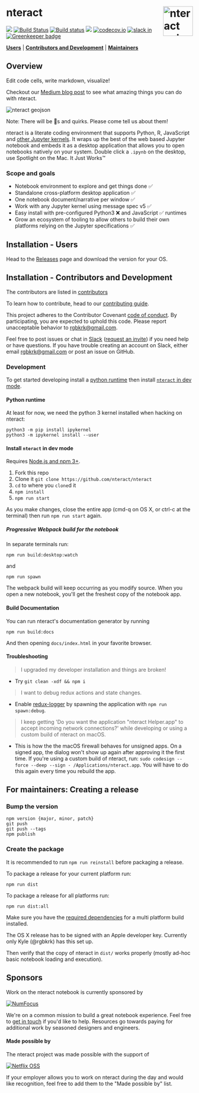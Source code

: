 # nteract <img src="https://cloud.githubusercontent.com/assets/836375/15271096/98e4c102-19fe-11e6-999a-a74ffe6e2000.gif" alt="nteract animated logo" height="80px" align="right" />

[![](https://img.shields.io/badge/version-latest-blue.svg)](https://github.com/nteract/nteract)
[![Build Status](https://travis-ci.org/nteract/nteract.svg?branch=master)](https://travis-ci.org/nteract/nteract) [![Build status](https://ci.appveyor.com/api/projects/status/odxx4hrkcxh1oilx/branch/master?svg=true)](https://ci.appveyor.com/project/nteract/nteract/branch/master)
[![](https://img.shields.io/badge/version-stable-blue.svg)](https://github.com/nteract/nteract/releases)
[![codecov.io](https://codecov.io/github/nteract/nteract/coverage.svg?branch=master)](https://codecov.io/github/nteract/nteract?branch=master)
[![slack in](https://slackin-nteract.now.sh/badge.svg)](https://slackin-nteract.now.sh)
[![Greenkeeper badge](https://badges.greenkeeper.io/nteract/nteract.svg)](https://greenkeeper.io/)


[**Users**](#installation---users) | [**Contributors and Development**](#installation---contributors-and-development) | [**Maintainers**](#for-maintainers-creating-a-release)


## Overview

Edit code cells, write markdown, visualize!

Checkout our [Medium blog post](https://medium.com/nteract/nteract-revolutionizing-the-notebook-experience-d106ca5d2c38) to see what amazing things you can do with nteract.

![nteract geojson](https://cloud.githubusercontent.com/assets/836375/18421299/d95ad398-783b-11e6-8b23-d54cf7caad1e.png)

Note: There will be :bug:s and quirks. Please come tell us about them!

nteract is a literate coding environment that supports Python, R, JavaScript and [other Jupyter kernels](https://github.com/ipython/ipython/wiki/IPython-kernels-for-other-languages). It wraps up the best of the web based Jupyter notebook and embeds it as a desktop application that allows you to open notebooks natively on your system. Double click a `.ipynb` on the desktop, use Spotlight on the Mac. It Just Works™

### Scope and goals

* Notebook environment to explore and get things done ✅
* Standalone cross-platform desktop application ✅
* One notebook document/narrative per window ✅
* Work with any Jupyter kernel using message spec v5 ✅
* Easy install with pre-configured Python3 ❌  and JavaScript ✅ runtimes
* Grow an ecosystem of tooling to allow others to build their own platforms relying on the Jupyter specifications ✅

## Installation - Users

Head to the [Releases](https://github.com/nteract/nteract/releases/latest) page and download the version for your OS.

## Installation - Contributors and Development

The contributors are listed in [contributors](https://github.com/nteract/nteract/graphs/contributors)

To learn how to contribute, head to our [contributing guide](CONTRIBUTING.md).

This project adheres to the Contributor Covenant [code of conduct](CODE_OF_CONDUCT.md).
By participating, you are expected to uphold this code. Please report unacceptable behavior to rgbkrk@gmail.com.

Feel free to post issues or chat in [Slack](https://nteract.slack.com/) ([request an invite](https://slackin-nteract.now.sh/)) if you need help or have questions. If you have trouble creating an account on Slack, either email rgbkrk@gmail.com or post an issue on GitHub.

### Development

To get started developing install a [python runtime](#python-runtime) then install [`nteract` in dev mode](#install-nteract-in-dev-mode).

#### Python runtime

At least for now, we need the python 3 kernel installed when hacking on nteract:

```
python3 -m pip install ipykernel
python3 -m ipykernel install --user
```

#### Install `nteract` in dev mode

Requires [Node.js and npm 3+](https://docs.npmjs.com/getting-started/installing-node).

1. Fork this repo
2. Clone it `git clone https://github.com/nteract/nteract`
3. `cd` to where you `clone`d it
4. `npm install`
5. `npm run start`

As you make changes, close the entire app (cmd-q on OS X, or ctrl-c at the terminal) then run `npm run start` again.

##### Progressive Webpack build for the notebook

In separate terminals run:

```
npm run build:desktop:watch
```

and

```
npm run spawn
```

The webpack build will keep occurring as you modify source. When you open a new notebook, you'll get the freshest copy of the notebook app.

#### Build Documentation
You can run nteract's documentation generator by running

```
npm run build:docs
```

And then opening `docs/index.html` in your favorite browser.

#### Troubleshooting

> I upgraded my developer installation and things are broken!

- Try `git clean -xdf && npm i`

> I want to debug redux actions and state changes.

-  Enable [redux-logger](https://github.com/evgenyrodionov/redux-logger) by spawning the application with `npm run spawn:debug`.

> I keep getting 'Do you want the application "nteract Helper.app" to accept incoming network connections?' while developing or using a custom build of nteract on macOS.

-  This is how the the macOS firewall behaves for unsigned apps. On a signed app, the dialog won't show up again after approving it the first time. If you're using a custom build of nteract, run: `sudo codesign --force --deep --sign - /Applications/nteract.app`. You will have to do this again every time you rebuild the app.

## For maintainers: Creating a release

### Bump the version

```
npm version {major, minor, patch}
git push
git push --tags
npm publish
```

### Create the package

It is recommended to run `npm run reinstall` before packaging a release.

To package a release for your current platform run:
```
npm run dist
```

To package a release for all platforms run:
```
npm run dist:all
```
Make sure you have the [required dependencies](https://github.com/electron-userland/electron-builder/wiki/Multi-Platform-Build) for a multi platform build installed.

The OS X release has to be signed with an Apple developer key. Currently only
Kyle (@rgbkrk) has this set up.

Then verify that the copy of nteract in `dist/` works
properly (mostly ad-hoc basic notebook loading and execution).

## Sponsors

Work on the nteract notebook is currently sponsored by

[![NumFocus](https://www.flipcause.com/uploads/thumb_NumFocus_2C_RGB.png)](http://www.numfocus.org/)

We're on a common mission to build a great notebook experience. Feel free to
[get in touch](mailto:rgbkrk@gmail.com) if you'd like to help. Resources go towards
paying for additional work by seasoned designers and engineers.

#### Made possible by

The nteract project was made possible with the support of

[![Netflix OSS](https://netflix.github.io/images/Netflix-OSS-Logo.png)](https://netflix.github.io/)

If your employer allows you to work on nteract during the day and would like
recognition, feel free to add them to the "Made possible by" list.
